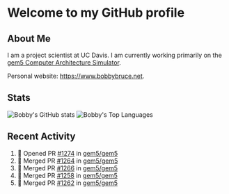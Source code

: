 # Welcome to my GitHub profile

## About Me

I am a project scientist at UC Davis. I am currently working primarily on the [gem5 Computer Architecture Simulator](https://github.com/gem5).

Personal website: <https://www.bobbybruce.net>.

## Stats

![Bobby's GitHub stats](https://github-readme-stats.vercel.app/api?username=bobbyrbruce&show_icons=true&theme=responsive&include_all_commits=true&count_private=true&show=reviews&disable_animations=true)
![Bobby's Top Languages ](https://github-readme-stats.vercel.app/api/top-langs/?username=bobbyrbruce&layout=compact&theme=responsive&count_private=true&langs_count=10&disable_animations=true)

## Recent Activity

<!--START_SECTION:activity-->
1. 💪 Opened PR [#1274](https://github.com/gem5/gem5/pull/1274) in [gem5/gem5](https://github.com/gem5/gem5)
2. 🎉 Merged PR [#1264](https://github.com/gem5/gem5/pull/1264) in [gem5/gem5](https://github.com/gem5/gem5)
3. 🎉 Merged PR [#1266](https://github.com/gem5/gem5/pull/1266) in [gem5/gem5](https://github.com/gem5/gem5)
4. 🎉 Merged PR [#1258](https://github.com/gem5/gem5/pull/1258) in [gem5/gem5](https://github.com/gem5/gem5)
5. 🎉 Merged PR [#1262](https://github.com/gem5/gem5/pull/1262) in [gem5/gem5](https://github.com/gem5/gem5)
<!--END_SECTION:activity-->
